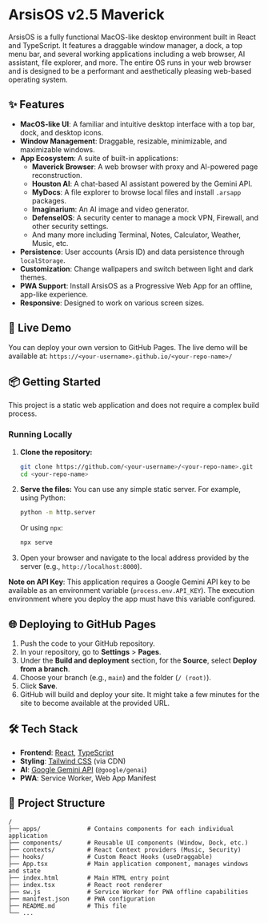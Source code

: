 # ArsisOS v2.5 Maverick

ArsisOS is a fully functional MacOS-like desktop environment built in React and TypeScript. It features a draggable window manager, a dock, a top menu bar, and several working applications including a web browser, AI assistant, file explorer, and more. The entire OS runs in your web browser and is designed to be a performant and aesthetically pleasing web-based operating system.

## ✨ Features

-   **MacOS-like UI**: A familiar and intuitive desktop interface with a top bar, dock, and desktop icons.
-   **Window Management**: Draggable, resizable, minimizable, and maximizable windows.
-   **App Ecosystem**: A suite of built-in applications:
    -   **Maverick Browser**: A web browser with proxy and AI-powered page reconstruction.
    -   **Houston AI**: A chat-based AI assistant powered by the Gemini API.
    -   **MyDocs**: A file explorer to browse local files and install `.arsapp` packages.
    -   **Imaginarium**: An AI image and video generator.
    -   **DefenseIOS**: A security center to manage a mock VPN, Firewall, and other security settings.
    -   And many more including Terminal, Notes, Calculator, Weather, Music, etc.
-   **Persistence**: User accounts (Arsis ID) and data persistence through `localStorage`.
-   **Customization**: Change wallpapers and switch between light and dark themes.
-   **PWA Support**: Install ArsisOS as a Progressive Web App for an offline, app-like experience.
-   **Responsive**: Designed to work on various screen sizes.

## 🚀 Live Demo

You can deploy your own version to GitHub Pages. The live demo will be available at: `https://<your-username>.github.io/<your-repo-name>/`

## 📦 Getting Started

This project is a static web application and does not require a complex build process.

### Running Locally

1.  **Clone the repository:**
    ```bash
    git clone https://github.com/<your-username>/<your-repo-name>.git
    cd <your-repo-name>
    ```

2.  **Serve the files:**
    You can use any simple static server. For example, using Python:
    ```bash
    python -m http.server
    ```
    Or using `npx`:
    ```bash
    npx serve
    ```

3.  Open your browser and navigate to the local address provided by the server (e.g., `http://localhost:8000`).

**Note on API Key**: This application requires a Google Gemini API key to be available as an environment variable (`process.env.API_KEY`). The execution environment where you deploy the app must have this variable configured.

## 🌐 Deploying to GitHub Pages

1.  Push the code to your GitHub repository.
2.  In your repository, go to **Settings** > **Pages**.
3.  Under the **Build and deployment** section, for the **Source**, select **Deploy from a branch**.
4.  Choose your branch (e.g., `main`) and the folder (`/ (root)`).
5.  Click **Save**.
6.  GitHub will build and deploy your site. It might take a few minutes for the site to become available at the provided URL.

## 🛠️ Tech Stack

-   **Frontend**: [React](https://reactjs.org/), [TypeScript](https://www.typescriptlang.org/)
-   **Styling**: [Tailwind CSS](https://tailwindcss.com/) (via CDN)
-   **AI**: [Google Gemini API](https://ai.google.dev/) (`@google/genai`)
-   **PWA**: Service Worker, Web App Manifest

## 📁 Project Structure

```
/
├── apps/             # Contains components for each individual application
├── components/       # Reusable UI components (Window, Dock, etc.)
├── contexts/         # React Context providers (Music, Security)
├── hooks/            # Custom React Hooks (useDraggable)
├── App.tsx           # Main application component, manages windows and state
├── index.html        # Main HTML entry point
├── index.tsx         # React root renderer
├── sw.js             # Service Worker for PWA offline capabilities
├── manifest.json     # PWA configuration
├── README.md         # This file
└── ...
```
